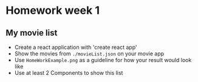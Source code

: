 # Homework week 1

## My movie list

- Create a react application with 'create react app'
- Show the movies from `./movieList.json` on your movie app
- Use `HomeWorkExample.png` as a guideline for how your result would look like
- Use at least 2 Components to show this list

